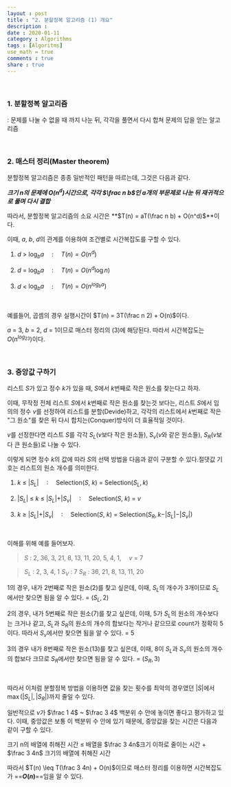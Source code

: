 ```yaml
---
layout : post
title : "2. 분할정복 알고리즘 (1) 개요"
description :
date : 2020-01-11
category : Algorithms
tags : [Algoritms]
use_math = true
comments : true
share : true
---
```



<br/>

### 1. 분할정복 알고리즘

: 문제를 나눌 수 없을 때 까지 나눈 뒤, 각각을 풀면서 다시 합쳐 문제의 답을 얻는 알고리즘

<br/>


### 2. 매스터 정리(Master theorem)

분할정복 알고리즘은 종종 일반적인 패턴을 따르는데, 그것은 다음과 같다.

***크기 $n$의 문제에  $O(n^d)$시간으로, 각각 $\frac n b$인 $a$개의 부문제로 나눈 뒤  재귀적으로 풀며 다시 결합***

따라서, 분할정복 알고리즘의 소요 시간은 **$T(n) = aT(\frac n b) + O(n^d)$**이다.

이때, $a$, $b$, $d$의 관계를 이용하여 조건별로 시간복잡도를 구할 수 있다.

1. $d$ > $\log_ba$ 　: 　$T(n) = O(n^d)$

2. $d$ = $\log_ba$ 　: 　$T(n) = O(n^d\log n)$

3. $d$ < $\log_ba$ 　: 　$T(n) = O(n^{log_ba})$

<br/>

예를들어, 곱셈의 경우 실행시간이 $T(n) = 3T(\frac n 2) + O(n)$이다.

$a$ = 3, $b$ = 2, $d$ = 1이므로 매스터 정리의 (3)에 해당된다. 따라서 시간복잡도는 $O(n^{log_23})$이다.

<br/>

### 3. 중앙값 구하기

리스트 $S$가 있고 정수 $k$가 있을 때, $S$에서 $k$번째로 작은 원소를 찾는다고 하자. 

이때, 무작정 전체 리스트 $S$에서 $k$번째로 작은 원소를 찾는것 보다는,
리스트 $S$에서 임의의 정수 $v$를 선정하여 리스트를 분할(Devide)하고, 각각의 리스트에서 $k$번째로 작은 "그 원소"를 찾은 뒤 다시 합치는(Conquer)방식이 더 효율적일 것이다.

$v$를 선정한다면 리스트 $S$를 각각 $S_L$($v$보다 작은 원소들), $S_v$($v$와 같은 원소들), $S_R$($v$보다 큰 원소들)로 나눌 수 있다.

이렇게 되면 정수 $k$의 값에 따라 $S$의 선택 방법을 다음과 같이 구분할 수 있다.절댓값 기호는 리스트의 원소 개수를 의미한다.

1.  $k$ $\leq$ $\vert S_L \vert$ 　: 　Selection($S$, $k$) = Selection($S_L, k$)

2. $\vert S_L \vert$ $\leq$ $k$ $\leq$ $\vert S_L \vert + \vert S_v \vert$ 　: 　Selection($S$, $k$) = $v$

3.  $k$ $\geq$ $\vert S_L \vert + \vert S_v \vert$ 　: 　Selection($S$, $k$) = Selection($S_R, k-\vert S_L \vert - \vert S_v \vert$)

<br/>

이해를 위해 예를 들어보자.

> $S$ : 2, 36, 3, 21, 8, 13, 11, 20, 5, 4, 1, 　$v$ = 7

> $S_L$ : 2, 3, 4, 1
> $S_V$ : 7
> $S_R$ : 36, 21, 8, 13, 11, 20



1의 경우, 내가 2번째로 작은 원소(2)를 찾고 싶은데,
이때, $S_L$의 개수가 3개이므로 $S_L$에서만 찾으면 됨을 알 수 있다. = $(S_L, 2)$

2의 경우, 내가 5번째로 작은 원소(7)를 찾고 싶은데,
이때, 5가 $S_L$의 원소의 개수보다는 크거나 같고, $S_L$과 $S_R$의 원소의 개수의 합보다는 작거나 같으므로
count가 정확히 5이다. 따라서 $S_v$에서만 찾으면 됨을 알 수 있다. = 5

3의 경우 내가 8번째로 작은 원소(13)를 찾고 싶은데,
이때, 8이 $S_L$과 $S_v$의 원소의 개수의 합보다 크므로 $S_R$에서만 찾으면 됨을 알 수 있다. = $(S_R, 3)$

<br/>

따라서 이처럼 분할정복 방법을 이용하면 값을 찾는 횟수를 최악의 경우였던 $\vert S \vert$에서 $\max(\vert S_L \vert, \vert S_R \vert)$까지 줄일 수 있다.

일반적으로 $v$가 $\frac 1 4$ ~  $\frac 3 4$ 백분위 수 안에 놓이면 좋다고 평가하고 있다.
이때, 중앙값은 보통 이 백분위 수 안에 있기 때문에, 중앙값을 찾는 시간은 다음과 같이 구할 수 있다.

크기 n의 배열에 취해진 시간 $\leq$ 배열을 $\frac 3 4n$크기 이하로 줄이는 시간 + $\frac 3 4n$ 크기의 배열에 취해진 시간

따라서 $T(n) \leq T(\frac 3 4n) + O(n)$이므로 매스터 정리를 이용하면 시간복잡도가 ==**$O(n)$**==임을 알 수 있다.
